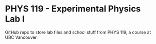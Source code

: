 # PHYS 119 - Experimental Physics Lab I

GitHub repo to store lab files and school stuff from PHYS 119, a course at UBC Vancouver.
